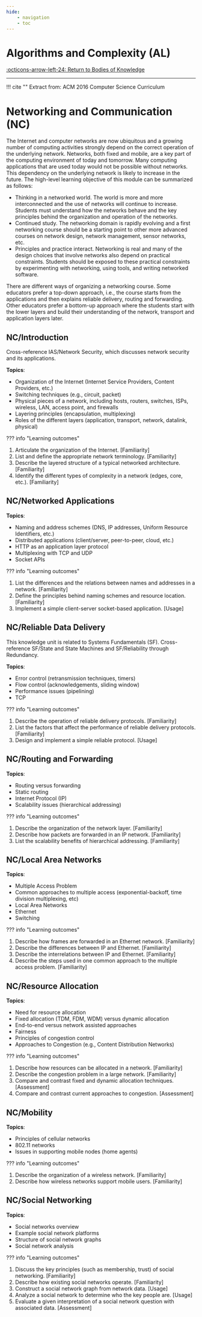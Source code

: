 ```yaml
---
hide:
    - navigation
    - toc
---
```

# Algorithms and Complexity (AL)

[:octicons-arrow-left-24: Return to Bodies of Knowledge](/Bodies-of-Knowledge/)

---



!!! cite ""
    Extract from: ACM 2016 Computer Science Curriculum

<!--## Units

---

<div class="container px-4 py-2" id="custom-cards">
    <div class="row row-cols-1 row-cols-lg-3 align-items-stretch g-4 py-3">
        <div class="col">
            <a href="02_Parallelism-Fundamentals">
                <div class="card card-cover h-100 overflow-hidden text-white bg-dark rounded-5 shadow-lg">
                    <div class="d-flex flex-column h-100 p-5 pb-3 text-white text-shadow-1">
                        <h2>PD/Parallelism Fundamentals</h2>
                    </div>
                </div>
            </a>
        </div>
        <div class="col">
            <a href="03_Parallel-Decomposition">
                <div class="card card-cover h-100 overflow-hidden text-white bg-dark rounded-5 shadow-lg">
                    <div class="d-flex flex-column h-100 p-5 pb-3 text-white text-shadow-1">
                        <h2>PD/Parallel Decomposition</h2>
                    </div>
                </div>
            </a>
        </div>
        <div class="col">
            <a href="04_Communication-Coordination">
                <div class="card card-cover h-100 overflow-hidden text-white bg-dark rounded-5 shadow-lg">
                    <div class="d-flex flex-column h-100 p-5 pb-3 text-shadow-1">
                        <h2>PD/Communication and Coordination</h2>
                    </div>
                </div>
            </a>
        </div>
    </div>
    <div class="row row-cols-1 row-cols-lg-3 align-items-stretch g-4 py-3">
        <div class="col">
            <a href="05_Parallel-Algorithms-Analysis-Programming">
                <div class="card card-cover h-100 overflow-hidden text-white bg-dark rounded-5 shadow-lg">
                    <div class="d-flex flex-column h-100 p-5 pb-3 text-white text-shadow-1">
                        <h2>PD/Parallel Algorithms, Analysis, and Programming</h2>
                    </div>
                </div>
            </a>
        </div>
        <div class="col">
            <a href="06_Parallel-Architecture">
                <div class="card card-cover h-100 overflow-hidden text-white bg-dark rounded-5 shadow-lg">
                    <div class="d-flex flex-column h-100 p-5 pb-3 text-white text-shadow-1">
                        <h2>PD/Parallel Architecture</h2>
                    </div>
                </div>
            </a>
        </div>
        <div class="col">
            <a href="07_Parallel-Performance">
                <div class="card card-cover h-100 overflow-hidden text-white bg-dark rounded-5 shadow-lg">
                    <div class="d-flex flex-column h-100 p-5 pb-3 text-shadow-1">
                        <h2>PD/Parallel Performance</h2>
                    </div>
                </div>
            </a>
        </div>
    </div>
    <div class="row row-cols-1 row-cols-lg-3 align-items-stretch g-4 py-3">
        <div class="col">
            <a href="08_Distributed-Systems">
                <div class="card card-cover h-100 overflow-hidden text-white bg-dark rounded-5 shadow-lg">
                    <div class="d-flex flex-column h-100 p-5 pb-3 text-white text-shadow-1">
                        <h2>PD/Distributed Systems</h2>
                    </div>
                </div>
            </a>
        </div>
        <div class="col">
            <a href="09_Cloud-Computing">
                <div class="card card-cover h-100 overflow-hidden text-white bg-dark rounded-5 shadow-lg">
                    <div class="d-flex flex-column h-100 p-5 pb-3 text-white text-shadow-1">
                        <h2>PD/Cloud Computing</h2>
                    </div>
                </div>
            </a>
        </div>
        <div class="col">
            <a href="10_Formal-Models-Semantics">
                <div class="card card-cover h-100 overflow-hidden text-white bg-dark rounded-5 shadow-lg">
                    <div class="d-flex flex-column h-100 p-5 pb-3 text-shadow-1">
                        <h2>PD/Formal Models and Semantics</h2>
                    </div>
                </div>
            </a>
        </div>
    </div>
</div>-->

# Networking and Communication (NC)

The Internet and computer networks are now ubiquitous and a growing number of computing
activities strongly depend on the correct operation of the underlying network. Networks, both
fixed and mobile, are a key part of the computing environment of today and tomorrow. Many
computing applications that are used today would not be possible without networks. This
dependency on the underlying network is likely to increase in the future.
The high-level learning objective of this module can be summarized as follows:

- Thinking in a networked world. The world is more and more interconnected and the use of networks will continue to increase. Students must understand how the networks behave and the key principles behind the organization and operation of the networks.
- Continued study. The networking domain is rapidly evolving and a first networking course should be a starting point to other more advanced courses on network design, network management, sensor networks, etc.
- Principles and practice interact. Networking is real and many of the design choices that involve networks also depend on practical constraints. Students should be exposed to these practical constraints by experimenting with networking, using tools, and writing networked software.

There are different ways of organizing a networking course. Some educators prefer a top-down
approach, i.e., the course starts from the applications and then explains reliable delivery, routing
and forwarding. Other educators prefer a bottom-up approach where the students start with the
lower layers and build their understanding of the network, transport and application layers later.

## NC/Introduction

Cross-reference IAS/Network Security, which discusses network security and its applications.

**Topics**:

- Organization of the Internet (Internet Service Providers, Content Providers, etc.)
- Switching techniques (e.g., circuit, packet)
- Physical pieces of a network, including hosts, routers, switches, ISPs, wireless, LAN, access point, and firewalls
- Layering principles (encapsulation, multiplexing)
- Roles of the different layers (application, transport, network, datalink, physical)

??? info "Learning outcomes"

1. Articulate the organization of the Internet. [Familiarity]
2. List and define the appropriate network terminology. [Familiarity]
3. Describe the layered structure of a typical networked architecture. [Familiarity]
4. Identify the different types of complexity in a network (edges, core, etc.). [Familiarity]

## NC/Networked Applications

**Topics**:

- Naming and address schemes (DNS, IP addresses, Uniform Resource Identifiers, etc.)
- Distributed applications (client/server, peer-to-peer, cloud, etc.)
- HTTP as an application layer protocol
- Multiplexing with TCP and UDP
- Socket APIs

??? info "Learning outcomes"

1. List the differences and the relations between names and addresses in a network. [Familiarity]
2. Define the principles behind naming schemes and resource location. [Familiarity]
3. Implement a simple client-server socket-based application. [Usage]

## NC/Reliable Data Delivery

This knowledge unit is related to Systems Fundamentals (SF). Cross-reference SF/State and
State Machines and SF/Reliability through Redundancy.

**Topics**:

- Error control (retransmission techniques, timers)
- Flow control (acknowledgements, sliding window)
- Performance issues (pipelining)
- TCP

??? info "Learning outcomes"

1. Describe the operation of reliable delivery protocols. [Familiarity]
2. List the factors that affect the performance of reliable delivery protocols. [Familiarity]
3. Design and implement a simple reliable protocol. [Usage]

## NC/Routing and Forwarding

**Topics**:

- Routing versus forwarding
- Static routing
- Internet Protocol (IP)
- Scalability issues (hierarchical addressing)

??? info "Learning outcomes"

1. Describe the organization of the network layer. [Familiarity]
2. Describe how packets are forwarded in an IP network. [Familiarity]
3. List the scalability benefits of hierarchical addressing. [Familiarity]

## NC/Local Area Networks

**Topics**:

- Multiple Access Problem
- Common approaches to multiple access (exponential-backoff, time division multiplexing, etc)
- Local Area Networks
- Ethernet
- Switching

??? info "Learning outcomes"

1. Describe how frames are forwarded in an Ethernet network. [Familiarity]
2. Describe the differences between IP and Ethernet. [Familiarity]
3. Describe the interrelations between IP and Ethernet. [Familiarity]
4. Describe the steps used in one common approach to the multiple access problem. [Familiarity]

## NC/Resource Allocation

**Topics**:

- Need for resource allocation
- Fixed allocation (TDM, FDM, WDM) versus dynamic allocation
- End-to-end versus network assisted approaches
- Fairness
- Principles of congestion control
- Approaches to Congestion (e.g., Content Distribution Networks)

??? info "Learning outcomes"

1. Describe how resources can be allocated in a network. [Familiarity]
2. Describe the congestion problem in a large network. [Familiarity]
3. Compare and contrast fixed and dynamic allocation techniques. [Assessment]
4. Compare and contrast current approaches to congestion. [Assessment]

## NC/Mobility

**Topics**:
- Principles of cellular networks
- 802.11 networks
- Issues in supporting mobile nodes (home agents)

??? info "Learning outcomes"
1. Describe the organization of a wireless network. [Familiarity]
2. Describe how wireless networks support mobile users. [Familiarity]

## NC/Social Networking

**Topics**:

- Social networks overview
- Example social network platforms
- Structure of social network graphs
- Social network analysis

??? info "Learning outcomes"

1. Discuss the key principles (such as membership, trust) of social networking. [Familiarity]
2. Describe how existing social networks operate. [Familiarity]
3. Construct a social network graph from network data. [Usage]
4. Analyze a social network to determine who the key people are. [Usage]
5. Evaluate a given interpretation of a social network question with associated data. [Assessment]

